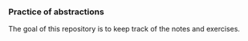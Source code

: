 ### Practice of abstractions

The goal of this repository is to keep track of the notes and exercises.  

